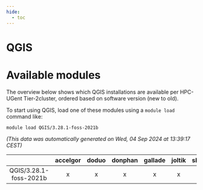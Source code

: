 ```yaml
---
hide:
  - toc
---
```


QGIS
====

# Available modules


The overview below shows which QGIS installations are available per HPC-UGent Tier-2cluster, ordered based on software version (new to old).

To start using QGIS, load one of these modules using a `module load` command like:

```shell
module load QGIS/3.28.1-foss-2021b
```

*(This data was automatically generated on Wed, 04 Sep 2024 at 13:39:17 CEST)*  

| |accelgor|doduo|donphan|gallade|joltik|shinx|skitty|
| :---: | :---: | :---: | :---: | :---: | :---: | :---: | :---: |
|QGIS/3.28.1-foss-2021b|x|x|x|x|x|-|x|
